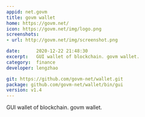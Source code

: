 ```yaml
---
appid: net.govm
title: govm wallet
home: https://govm.net/
icon: https://govm.net/img/logo.png
screenshots:
- url: http://govm.net/img/screenshot.png

date:      2020-12-22 21:48:30
excerpt:   GUI wallet of blockchain. govm wallet.
category:  finance
developer: lengzhao

git: https://github.com/govm-net/wallet.git
package: github.com/govm-net/wallet/bin/gui
version: v1.4
---
```


GUI wallet of blockchain. govm wallet.




